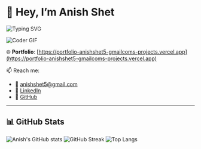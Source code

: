 # 👋 Hey, I’m Anish Shet

![Typing SVG](https://readme-typing-svg.demolab.com?font=Fira+Code&size=24&pause=1000&color=58A6FF&center=true&vCenter=true&width=435&lines=Full+Stack+Developer;AI+Enthusiast;React+%7C+Node+%7C+LLMs+%7C+TS;Intern+%40+Clarovate)

![Coder GIF](https://media.giphy.com/media/qgQUggAC3Pfv687qPC/giphy.gif)

🌐 **Portfolio**: [https://portfolio-anishshet5-gmailcoms-projects.vercel.app](https://portfolio-anishshet5-gmailcoms-projects.vercel.app)

📫 Reach me:  
- 📧 anishshet5@gmail.com  
- 💼 [LinkedIn](https://linkedin.com/in/anishshet)  
- 🧠 [GitHub](https://github.com/anishshet)

---

## 📊 GitHub Stats

![Anish's GitHub stats](https://github-readme-stats.vercel.app/api?username=anishshet&show_icons=true&theme=github_dark)
![GitHub Streak](https://streak-stats.demolab.com/?user=anishshet&theme=dark)
![Top Langs](https://github-readme-stats.vercel.app/api/top-langs/?username=anishshet&layout=compact&theme=github_dark)
